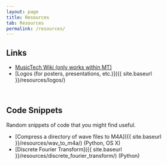```yaml
---
layout: page
title: Resources
tab: Resources
permalink: /resources/
---
```


## Links

* [MusicTech Wiki (only works within MT)](http://132.206.14.8/wiki/index.php/Main_Page)
* [Logos (for posters, presentations, etc.)]({{ site.baseurl }}/resources/logos/)  
<br>

## Code Snippets

Random snippets of code that you might find useful.

* [Compress a directory of wave files to M4A]({{ site.baseurl }}/resources/wav_to_m4a/) (Python, OS X)
* [Discrete Fourier Transform]({{ site.baseurl }}/resources/discrete_fourier_transform/) (Python)
